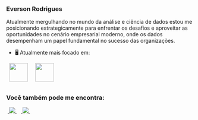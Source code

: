 ### Everson Rodrigues
Atualmente mergulhando no mundo da análise e ciência de dados estou me posicionando estrategicamente para enfrentar os desafios e aproveitar as oportunidades no cenário empresarial moderno, onde os dados desempenham um papel fundamental no sucesso das organizações.

- 🖥️ Atualmente mais focado em:
<div style="display: inline">
  &nbsp;&nbsp;<img width='50' height='50' src="https://cdn.jsdelivr.net/gh/devicons/devicon/icons/python/python-original.svg" />&nbsp;&nbsp;
  &nbsp;&nbsp;<img width='50' height='50' src="https://cdn.jsdelivr.net/gh/devicons/devicon/icons/r/r-original.svg" />&nbsp;&nbsp;&nbsp;
  </div> 

##

### Você também pode me encontra:
&nbsp;<a href="https://www.linkedin.com/in/eversonrodrigues10/">
  <img src="https://img.shields.io/badge/linkedin-%230077B5.svg?style=for-the-badge&logo=linkedin&logoColor=white">
</a>&nbsp;
&nbsp;<a href="https://www.instagram.com/everson_rodrigues10">
  <img src="https://img.shields.io/badge/Instagram-%23E4405F.svg?style=for-the-badge&logo=Instagram&logoColor=white">
</a>&nbsp;
